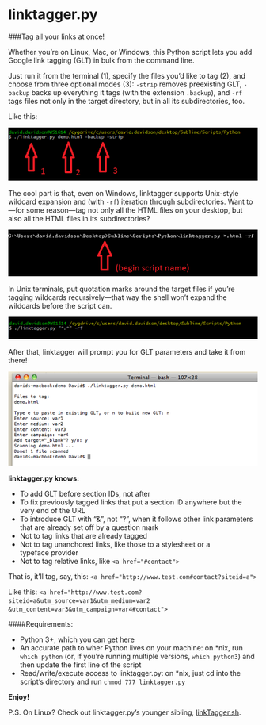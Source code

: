 linktagger.py
=============

###Tag all your links at once!

Whether you&rsquo;re on Linux, Mac, or Windows, this Python script lets you add Google link tagging (GLT) in bulk from the command line. 

Just run it from the terminal (1), specify the files you&rsquo;d like to tag (2), and choose from three optional modes (3): `-strip` removes preexisting GLT, `-backup` backs up everything it tags (with the extension `.backup`), and `-rf` tags files not only in the target directory, but in all its subdirectories, too.

Like this:

![cygwin screenshot](screenshots/1.png)

The cool part is that, even on Windows, linktagger supports Unix-style wildcard expansion and (with `-rf`) iteration through subdirectories. Want to&mdash;for some reason&mdash;tag not only all the HTML files on your desktop, but also all the HTML files in its subdirectories?

![Windows screenshot](screenshots/3.png)

In Unix terminals, put quotation marks around the target files if you&rsquo;re tagging wildcards recursively&mdash;that way the shell won&rsquo;t expand the wildcards before the script can.

![cygwin screenshot](screenshots/2.png)

After that, linktagger will prompt you for GLT parameters and take it from there!

![Mac screenshot](screenshots/4.png)

<strong>linktagger.py knows:</strong>
* To add GLT before section IDs, not after
* To fix previously tagged links that put a section ID anywhere but the very end of the&nbsp;URL
* To introduce GLT with &ldquo;&&rdquo;, not &ldquo;?&rdquo;, when it follows other link parameters that are already set off by a question&nbsp;mark
* Not to tag links that are already tagged
* Not to tag unanchored links, like those to a stylesheet or a typeface&nbsp;provider
* Not to tag relative links, like `<a href="#contact">`

That is, it&rsquo;ll tag, say, this: 
`<a href="http://www.test.com#contact?siteid=a">`

Like this: 
`<a href="http://www.test.com?siteid=a&utm_source=var1&utm_medium=var2`
`&utm_content=var3&utm_campaign=var4#contact">`

####Requirements:
* Python 3+, which you can get <a href="https://www.python.org/downloads/">here</a>
* An accurate path to wher Python lives on your machine: on *nix, run `which python` (or, if you&rsquo;re running multiple versions, `which python3`) and then update the first line of the script
* Read/write/execute access to linktagger.py: on *nix, just cd into the script&rsquo;s directory and run `chmod 777 linktagger.py`

<strong>Enjoy!</strong>

P.S. On Linux? Check out linktagger.py&rsquo;s younger sibling, <a href="https://github.com/david-davidson/linkTagger.sh">linkTagger.sh</a>.